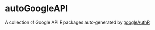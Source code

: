 # autoGoogleAPI
A collection of Google API R packages auto-generated by [googleAuthR](https://code.markedmondson.me/googleAuthR/) 
